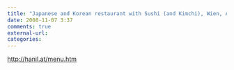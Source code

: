 ```yaml
---
title: "Japanese and Korean restaurant with Sushi (and Kimchi), Wien, Austria"
date: 2008-11-07 3:37
comments: true
external-url:
categories:
---
```

<http://hanil.at/menu.htm>
